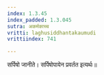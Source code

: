 ```yaml
---
index: 1.3.45
index_padded: 1.3.045
sutra: अकर्मकाच्च
vritti: laghusiddhantakaumudi
vrittiindex: 741

---
```

सर्पिषो जानीते। सर्पिषोपायेन प्रवर्तत इत्यर्थः॥